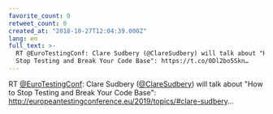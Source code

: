 ```yaml
---
favorite_count: 0
retweet_count: 0
created_at: "2018-10-27T12:04:39.000Z"
lang: en
full_text: >-
  RT @EuroTestingConf: Clare Sudbery (@ClareSudbery) will talk about "How to
  Stop Testing and Break Your Code Base": https://t.co/0Dl2bo5Skn…
---
```


RT [@EuroTestingConf](https://twitter.com/EuroTestingConf): Clare Sudbery
([@ClareSudbery](https://twitter.com/ClareSudbery)) will talk about "How to Stop
Testing and Break Your Code Base":
<http://europeantestingconference.eu/2019/topics/#clare-sudbery>…
